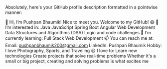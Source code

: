 Absolutely, here's your GitHub profile description formatted in a pointwise manner:

👋 Hi, I’m Pushpan Bhaumik! Nice to meet you. Welcome to my GitHub! 😄
👀 I’m interested in:
Java
JavaScript
Spring Boot
Angular
Web Development
Data Structures and Algorithms (DSA)
Logic and code challenges
🌱 I’m currently learning:
Full Stack Web Development
📫 You can reach me at:
Email: pushpanbhaumik200@gmail.com
LinkedIn: Pushpan Bhaumik
Hobby:
I love Photography, Sports, and Traveling
😃 I love to:
Learn new technologies
Create projects that solve real-time problems
Whether it's a small or big project, creating and solving problems is what excites me
